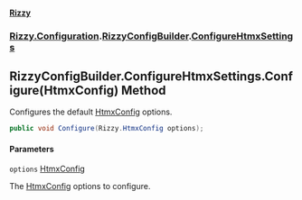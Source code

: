 #### [Rizzy](index 'index')
### [Rizzy.Configuration](Rizzy.Configuration 'Rizzy.Configuration').[RizzyConfigBuilder](Rizzy.Configuration.RizzyConfigBuilder 'Rizzy.Configuration.RizzyConfigBuilder').[ConfigureHtmxSettings](Rizzy.Configuration.RizzyConfigBuilder.ConfigureHtmxSettings 'Rizzy.Configuration.RizzyConfigBuilder.ConfigureHtmxSettings')

## RizzyConfigBuilder.ConfigureHtmxSettings.Configure(HtmxConfig) Method

Configures the default [HtmxConfig](Rizzy.HtmxConfig 'Rizzy.HtmxConfig') options.

```csharp
public void Configure(Rizzy.HtmxConfig options);
```
#### Parameters

<a name='Rizzy.Configuration.RizzyConfigBuilder.ConfigureHtmxSettings.Configure(Rizzy.HtmxConfig).options'></a>

`options` [HtmxConfig](Rizzy.HtmxConfig 'Rizzy.HtmxConfig')

The [HtmxConfig](Rizzy.HtmxConfig 'Rizzy.HtmxConfig') options to configure.